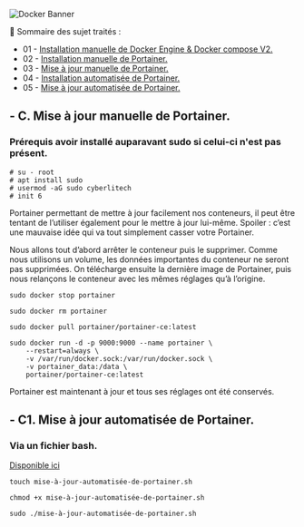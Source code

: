 ![Docker Banner](https://thingsolver.com/wp-content/uploads/docker-cover.png)

👋 Sommaire des sujet traités :

- 01 - [Installation manuelle de Docker Engine & Docker compose V2.](#balise-01)
- 02 - [Installation manuelle de Portainer.](#balise-02)
- 03 - [Mise à jour manuelle de Portainer.](#balise-03)
- 04 - [Installation automatisée de Portainer.](installation-automatisée-de-portainer.md)
- 05 - [Mise à jour automatisée de Portainer.](mise-à-jour-automatisée-de-portainer.md)








## - C. Mise à jour manuelle de Portainer.
### Prérequis avoir installé auparavant sudo si celui-ci n'est pas présent.
```
# su - root
# apt install sudo
# usermod -aG sudo cyberlitech
# init 6
```
Portainer permettant de mettre à jour facilement nos conteneurs, il peut être tentant de l’utiliser également pour le mettre à jour lui-même. 
Spoiler : c’est une mauvaise idée qui va tout simplement casser votre Portainer. 

Nous allons tout d’abord arrêter le conteneur puis le supprimer. 
Comme nous utilisons un volume, les données importantes du conteneur ne seront pas supprimées.
On télécharge ensuite la dernière image de Portainer, puis nous relançons le conteneur avec les mêmes réglages qu’à l’origine.
```
sudo docker stop portainer
```
```
sudo docker rm portainer
```
```
sudo docker pull portainer/portainer-ce:latest
```
```
sudo docker run -d -p 9000:9000 --name portainer \
    --restart=always \
    -v /var/run/docker.sock:/var/run/docker.sock \
    -v portainer_data:/data \
    portainer/portainer-ce:latest
```
Portainer est maintenant à jour et tous ses réglages ont été conservés.

<a name="mise-à-jour-automatisée-de-portainer"></a>
##  - C1. Mise à jour automatisée de Portainer.
### Via un fichier bash.
[Disponible ici](mise-à-jour-automatisée-de-portainer.md)
```
touch mise-à-jour-automatisée-de-portainer.sh
```
```
chmod +x mise-à-jour-automatisée-de-portainer.sh
```
```
sudo ./mise-à-jour-automatisée-de-portainer.sh
```
